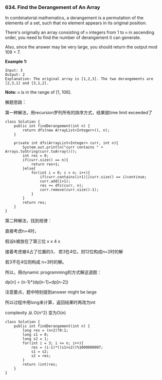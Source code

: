 ### 634. Find the Derangement of An Array

In combinatorial mathematics, a derangement is a permutation of the elements of a set, such that no element appears in its original position.

There's originally an array consisting of `n` integers from 1 to `n` in ascending order, you need to find the number of derangement it can generate.

Also, since the answer may be very large, you should return the output mod 109 + 7.

**Example 1:**

```
Input: 3
Output: 2
Explanation: The original array is [1,2,3]. The two derangements are [2,3,1] and [3,1,2].

```

**Note:**
`n` is in the range of [1, 106].





解题思路：

第一种解法，用recursion罗列所有的排序方式，结果就time limit exceeded了

```
class Solution {
    public int findDerangement(int n) {
        return dfs(new ArrayList<Integer>(), n);
    }
    
    private int dfs(ArrayList<Integer> curr, int n){
        System.out.println("curr contains " + Arrays.toString(curr.toArray()));
        int res = 0;
        if(curr.size() == n){
            return res+1;
        }else{
            for(int i = 0; i < n; i++){
                if(curr.contains(i+1)||curr.size() == i)continue;
                curr.add(i+1);
                res += dfs(curr, n);
                curr.remove(curr.size()-1);
            }
        }
        return res;
    }
}
```





第二种解法，找到规律：

直接考虑n=4时，

假设k被放在了第三位 x x 4 x

接着考虑被4占了位置的3， 若3在4位，则12位构成n=2时的解

若3不在4位则构成 n=3时的解。

所以，用dynamic programming的方式解这道题：

dp[n] = (n-1)*(dp[n-1]+dp[n-2])





注意要点，题中特别提到answer might be large

所以过程中用long来计算，返回结果时再改为int

complexity 从 O(n^2) 变为O(n)

```
class Solution {
    public int findDerangement(int n) {
        long res = (n<2)?0:1;
        long s1 = 0;
        long s2 = 1;
        for(int i = 3; i <= n; i++){
            res = (i-1)*((s1+s2))%1000000007;
            s1 = s2;
            s2 = res;
        }
        return (int)res;
    }
}
```

